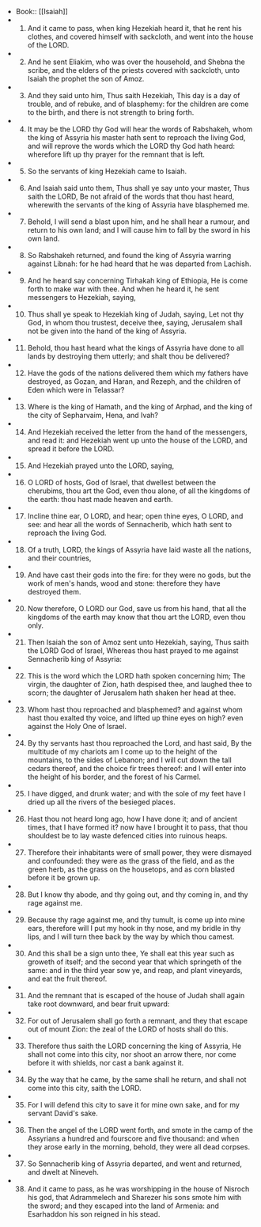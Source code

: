 - Book:: [[Isaiah]]
- 1. And it came to pass, when king Hezekiah heard it, that he rent his clothes, and covered himself with sackcloth, and went into the house of the LORD.
- 2. And he sent Eliakim, who was over the household, and Shebna the scribe, and the elders of the priests covered with sackcloth, unto Isaiah the prophet the son of Amoz.
- 3. And they said unto him, Thus saith Hezekiah, This day is a day of trouble, and of rebuke, and of blasphemy: for the children are come to the birth, and there is not strength to bring forth.
- 4. It may be the LORD thy God will hear the words of Rabshakeh, whom the king of Assyria his master hath sent to reproach the living God, and will reprove the words which the LORD thy God hath heard: wherefore lift up thy prayer for the remnant that is left.
- 5. So the servants of king Hezekiah came to Isaiah.
- 6. And Isaiah said unto them, Thus shall ye say unto your master, Thus saith the LORD, Be not afraid of the words that thou hast heard, wherewith the servants of the king of Assyria have blasphemed me.
- 7. Behold, I will send a blast upon him, and he shall hear a rumour, and return to his own land; and I will cause him to fall by the sword in his own land.
- 8. So Rabshakeh returned, and found the king of Assyria warring against Libnah: for he had heard that he was departed from Lachish.
- 9. And he heard say concerning Tirhakah king of Ethiopia, He is come forth to make war with thee. And when he heard it, he sent messengers to Hezekiah, saying,
- 10. Thus shall ye speak to Hezekiah king of Judah, saying, Let not thy God, in whom thou trustest, deceive thee, saying, Jerusalem shall not be given into the hand of the king of Assyria.
- 11. Behold, thou hast heard what the kings of Assyria have done to all lands by destroying them utterly; and shalt thou be delivered?
- 12. Have the gods of the nations delivered them which my fathers have destroyed, as Gozan, and Haran, and Rezeph, and the children of Eden which were in Telassar?
- 13. Where is the king of Hamath, and the king of Arphad, and the king of the city of Sepharvaim, Hena, and Ivah?
- 14. And Hezekiah received the letter from the hand of the messengers, and read it: and Hezekiah went up unto the house of the LORD, and spread it before the LORD.
- 15. And Hezekiah prayed unto the LORD, saying,
- 16. O LORD of hosts, God of Israel, that dwellest between the cherubims, thou art the God, even thou alone, of all the kingdoms of the earth: thou hast made heaven and earth.
- 17. Incline thine ear, O LORD, and hear; open thine eyes, O LORD, and see: and hear all the words of Sennacherib, which hath sent to reproach the living God.
- 18. Of a truth, LORD, the kings of Assyria have laid waste all the nations, and their countries,
- 19. And have cast their gods into the fire: for they were no gods, but the work of men's hands, wood and stone: therefore they have destroyed them.
- 20. Now therefore, O LORD our God, save us from his hand, that all the kingdoms of the earth may know that thou art the LORD, even thou only.
- 21. Then Isaiah the son of Amoz sent unto Hezekiah, saying, Thus saith the LORD God of Israel, Whereas thou hast prayed to me against Sennacherib king of Assyria:
- 22. This is the word which the LORD hath spoken concerning him; The virgin, the daughter of Zion, hath despised thee, and laughed thee to scorn; the daughter of Jerusalem hath shaken her head at thee.
- 23. Whom hast thou reproached and blasphemed? and against whom hast thou exalted thy voice, and lifted up thine eyes on high? even against the Holy One of Israel.
- 24. By thy servants hast thou reproached the Lord, and hast said, By the multitude of my chariots am I come up to the height of the mountains, to the sides of Lebanon; and I will cut down the tall cedars thereof, and the choice fir trees thereof: and I will enter into the height of his border, and the forest of his Carmel.
- 25. I have digged, and drunk water; and with the sole of my feet have I dried up all the rivers of the besieged places.
- 26. Hast thou not heard long ago, how I have done it; and of ancient times, that I have formed it? now have I brought it to pass, that thou shouldest be to lay waste defenced cities into ruinous heaps.
- 27. Therefore their inhabitants were of small power, they were dismayed and confounded: they were as the grass of the field, and as the green herb, as the grass on the housetops, and as corn blasted before it be grown up.
- 28. But I know thy abode, and thy going out, and thy coming in, and thy rage against me.
- 29. Because thy rage against me, and thy tumult, is come up into mine ears, therefore will I put my hook in thy nose, and my bridle in thy lips, and I will turn thee back by the way by which thou camest.
- 30. And this shall be a sign unto thee, Ye shall eat this year such as groweth of itself; and the second year that which springeth of the same: and in the third year sow ye, and reap, and plant vineyards, and eat the fruit thereof.
- 31. And the remnant that is escaped of the house of Judah shall again take root downward, and bear fruit upward:
- 32. For out of Jerusalem shall go forth a remnant, and they that escape out of mount Zion: the zeal of the LORD of hosts shall do this.
- 33. Therefore thus saith the LORD concerning the king of Assyria, He shall not come into this city, nor shoot an arrow there, nor come before it with shields, nor cast a bank against it.
- 34. By the way that he came, by the same shall he return, and shall not come into this city, saith the LORD.
- 35. For I will defend this city to save it for mine own sake, and for my servant David's sake.
- 36. Then the angel of the LORD went forth, and smote in the camp of the Assyrians a hundred and fourscore and five thousand: and when they arose early in the morning, behold, they were all dead corpses.
- 37. So Sennacherib king of Assyria departed, and went and returned, and dwelt at Nineveh.
- 38. And it came to pass, as he was worshipping in the house of Nisroch his god, that Adrammelech and Sharezer his sons smote him with the sword; and they escaped into the land of Armenia: and Esarhaddon his son reigned in his stead.
